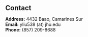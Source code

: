 <h1 id="contact"></h1>

<h2 style="margin: 60px 0px 10px;">Contact</h2>

<p><strong>Address:</strong> 4432 Baao, Camarines Sur</a>
<br />
<strong>Email:</strong> <email>yliu538 (at) jhu.edu</email>
<br />
<strong>Phone:</strong> (857) 209-8688</p>
